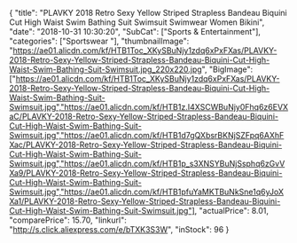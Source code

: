 {
	"title": "PLAVKY 2018 Retro Sexy Yellow Striped Strapless Bandeau Biquini Cut High Waist Swim Bathing Suit Swimsuit Swimwear Women Bikini",
	"date": "2018-10-31 10:30:20",
	"SubCat": ["Sports & Entertainment"],
	"categories": ["Sportswear "],
	"thumbnailImage": "https://ae01.alicdn.com/kf/HTB1Toc_XKySBuNjy1zdq6xPxFXas/PLAVKY-2018-Retro-Sexy-Yellow-Striped-Strapless-Bandeau-Biquini-Cut-High-Waist-Swim-Bathing-Suit-Swimsuit.jpg_220x220.jpg",
	"BigImage": ["https://ae01.alicdn.com/kf/HTB1Toc_XKySBuNjy1zdq6xPxFXas/PLAVKY-2018-Retro-Sexy-Yellow-Striped-Strapless-Bandeau-Biquini-Cut-High-Waist-Swim-Bathing-Suit-Swimsuit.jpg","https://ae01.alicdn.com/kf/HTB1z.I4XSCWBuNjy0Fhq6z6EVXaC/PLAVKY-2018-Retro-Sexy-Yellow-Striped-Strapless-Bandeau-Biquini-Cut-High-Waist-Swim-Bathing-Suit-Swimsuit.jpg","https://ae01.alicdn.com/kf/HTB1d7gQXbsrBKNjSZFpq6AXhFXac/PLAVKY-2018-Retro-Sexy-Yellow-Striped-Strapless-Bandeau-Biquini-Cut-High-Waist-Swim-Bathing-Suit-Swimsuit.jpg","https://ae01.alicdn.com/kf/HTB1p_s3XNSYBuNjSsphq6zGvVXa9/PLAVKY-2018-Retro-Sexy-Yellow-Striped-Strapless-Bandeau-Biquini-Cut-High-Waist-Swim-Bathing-Suit-Swimsuit.jpg","https://ae01.alicdn.com/kf/HTB1pfuYaMKTBuNkSne1q6yJoXXa1/PLAVKY-2018-Retro-Sexy-Yellow-Striped-Strapless-Bandeau-Biquini-Cut-High-Waist-Swim-Bathing-Suit-Swimsuit.jpg"],
	"actualPrice": 8.01,
	"comparePrice": 15.70,
	"linkurl": "http://s.click.aliexpress.com/e/bTXK3S3W",
	"inStock": 96
}
